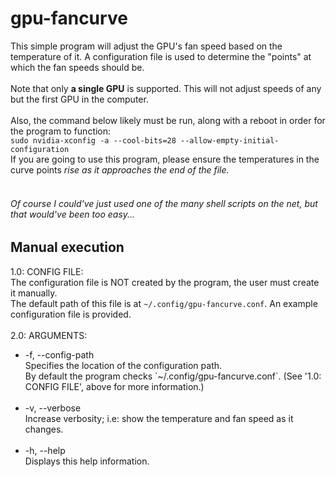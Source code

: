# gpu-fancurve
This simple program will adjust the GPU's fan speed based on the temperature of it. A configuration file is used to determine the "points" at which the fan speeds should be.
<br><br>
Note that only <b>a single GPU</b> is supported. This will not adjust speeds of any but the first GPU in the computer.
<br><br>
Also, the command below likely must be run, along with a reboot in order for the program to function:<br>
`sudo nvidia-xconfig -a --cool-bits=28 --allow-empty-initial-configuration`
<br>
If you are going to use this program, please ensure the temperatures in the curve points <i>rise as it approaches the end of the file.</i>
<br>
<br>
<h6>Of course I could've just used one of the many shell scripts on the net, but that would've been too easy...</h6>

## Manual execution
1.0: CONFIG FILE:<br>
The configuration file is NOT created by the program, the user must create it manually.<br>
The default path of this file is at `~/.config/gpu-fancurve.conf`. An example configuration file is provided.<br>
<br>
2.0: ARGUMENTS:<br>
<ul>
<li>-f, --config-path<br>
Specifies the location of the configuration path.<br>
By default the program checks `~/.config/gpu-fancurve.conf`. (See '1.0: CONFIG FILE', above for more information.)<br>
  <br></li>
<li>
  -v, --verbose<br>
  Increase verbosity; i.e: show the temperature and fan speed as it changes.<br>
  <br></li>
<li>-h, --help<br>
  Displays this help information.<br></li>
  </ul>
